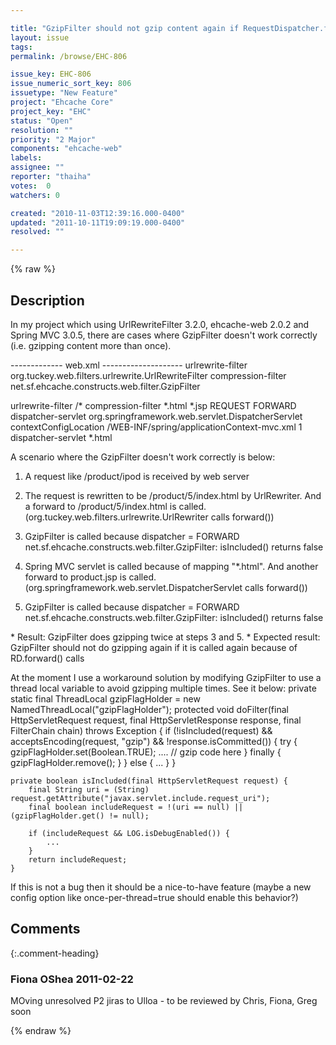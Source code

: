 ```yaml
---

title: "GzipFilter should not gzip content again if RequestDispatcher.forward() is called multiple times"
layout: issue
tags: 
permalink: /browse/EHC-806

issue_key: EHC-806
issue_numeric_sort_key: 806
issuetype: "New Feature"
project: "Ehcache Core"
project_key: "EHC"
status: "Open"
resolution: ""
priority: "2 Major"
components: "ehcache-web"
labels: 
assignee: ""
reporter: "thaiha"
votes:  0
watchers: 0

created: "2010-11-03T12:39:16.000-0400"
updated: "2011-10-11T19:09:19.000-0400"
resolved: ""

---
```




{% raw %}



## Description

<div markdown="1" class="description">


In my project which using UrlRewriteFilter 3.2.0, ehcache-web 2.0.2 and Spring MVC 3.0.5, there are cases where GzipFilter doesn't work correctly (i.e. gzipping content more than once).

------------- web.xml --------------------
  <filter>
    <filter-name>urlrewrite-filter</filter-name>
    <filter-class>org.tuckey.web.filters.urlrewrite.UrlRewriteFilter</filter-class>
  </filter>
  <filter>
    <filter-name>compression-filter</filter-name>
    <filter-class>net.sf.ehcache.constructs.web.filter.GzipFilter</filter-class>
  </filter>

  <filter-mapping>
    <filter-name>urlrewrite-filter</filter-name>
    <url-pattern>/*</url-pattern>
  </filter-mapping>
  <filter-mapping>
    <filter-name>compression-filter</filter-name>
    <url-pattern>*.html</url-pattern>
    <url-pattern>*.jsp</url-pattern>
    <dispatcher>REQUEST</dispatcher>
    <dispatcher>FORWARD</dispatcher>
  </filter-mapping>

  <servlet>
    <servlet-name>dispatcher-servlet</servlet-name>
    <servlet-class>org.springframework.web.servlet.DispatcherServlet</servlet-class>
    <init-param>
      <param-name>contextConfigLocation</param-name>
      <param-value>/WEB-INF/spring/applicationContext-mvc.xml</param-value>
    </init-param>
    <load-on-startup>1</load-on-startup>
  </servlet>
  <servlet-mapping>
    <servlet-name>dispatcher-servlet</servlet-name>
    <url-pattern>*.html</url-pattern>
  </servlet-mapping>

A scenario where the GzipFilter doesn't work correctly is below:

1. A request like /product/ipod is received by web server

2. The request is rewritten to be /product/5/index.html by UrlRewriter.
And a forward to /product/5/index.html is called.
(org.tuckey.web.filters.urlrewrite.UrlRewriter calls forward())

3. GzipFilter is called because dispatcher = FORWARD
net.sf.ehcache.constructs.web.filter.GzipFilter: isIncluded() returns false

4. Spring MVC servlet is called because of mapping "\*.html".
And another forward to product.jsp is called.
(org.springframework.web.servlet.DispatcherServlet calls forward())

5. GzipFilter is called because dispatcher = FORWARD
net.sf.ehcache.constructs.web.filter.GzipFilter: isIncluded() returns false

\* Result:
GzipFilter does gzipping twice at steps 3 and 5. 
\* Expected result: 
GzipFilter should not do gzipping again if it is called again because of RD.forward() calls

At the moment I use a workaround solution by modifying GzipFilter to use a thread local variable to avoid gzipping multiple times. See it below:
    private static final ThreadLocal<Boolean> gzipFlagHolder = new NamedThreadLocal<Boolean>("gzipFlagHolder");
    protected void doFilter(final HttpServletRequest request, final HttpServletResponse response,
                            final FilterChain chain) throws Exception {
        if (!isIncluded(request) && acceptsEncoding(request, "gzip") && !response.isCommitted()) {
            try {
                gzipFlagHolder.set(Boolean.TRUE);
                .... // gzip code here
            } finally {
                gzipFlagHolder.remove();
            }
        } else {
          ...
        }
    }

    private boolean isIncluded(final HttpServletRequest request) {
        final String uri = (String) request.getAttribute("javax.servlet.include.request_uri");
        final boolean includeRequest = !(uri == null) || (gzipFlagHolder.get() != null);

        if (includeRequest && LOG.isDebugEnabled()) {
            ...
        }
        return includeRequest;
    }

If this is not a bug then it should be a nice-to-have feature (maybe a new config option like once-per-thread=true should enable this behavior?)


</div>

## Comments


{:.comment-heading}
### **Fiona OShea** <span class="date">2011-02-22</span>

<div markdown="1" class="comment">

MOving unresolved P2 jiras to Ulloa - to be reviewed by Chris, Fiona, Greg soon

</div>



{% endraw %}

